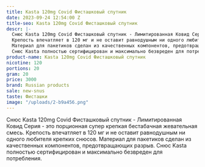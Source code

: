 ```yaml
---
title: Kasta 120mg Covid Фисташковый спутник
date: 2023-09-24 12:54:00 Z
title-seo: Kasta 120mg Covid Фисташковый спутник
descr: |-
  Снюс Kasta 120mg Covid Фисташковый спутник - Лимитированная Ковид Серия - это порционная супер крепкая бестабачная жевательная смесь.
  Крепость впечатляет в 120 мг и не оставит равнодушным ни одного любителя крепких снюсов.
  Материал для пакетиков сделан из качественных компонентов, предотвращающих разрыв.
  Снюс Kasta полностью сертифицирован и максимально безвреден для потребления.
product-name: Kasta 120mg Covid Фисташковый спутник
nicotine: 120
portions: 20
gram: 20
price: 3000
brand: Russian products
sale: new-snus
taste: Фисташки
image: "/uploads/2-b9a456.png"
---
```


Снюс Kasta 120mg Covid Фисташковый спутник - Лимитированная Ковид Серия - это порционная супер крепкая бестабачная жевательная смесь.
Крепость впечатляет в 120 мг и не оставит равнодушным ни одного любителя крепких снюсов.
Материал для пакетиков сделан из качественных компонентов, предотвращающих разрыв.
Снюс Kasta полностью сертифицирован и максимально безвреден для потребления.
